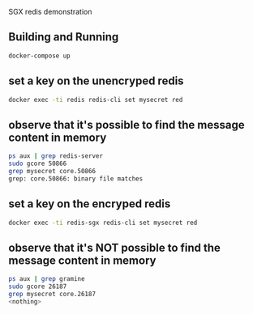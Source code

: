 SGX redis demonstration


## Building and Running

```sh
docker-compose up
```

## set a key on the unencryped redis

```sh
docker exec -ti redis redis-cli set mysecret red
```


## observe that it's possible to find the message content in memory

```sh
ps aux | grep redis-server
sudo gcore 50866
grep mysecret core.50866
grep: core.50866: binary file matches
```

## set a key on the encryped redis

```sh
docker exec -ti redis-sgx redis-cli set mysecret red
```

## observe that it's NOT possible to find the message content in memory

```sh
ps aux | grep gramine
sudo gcore 26187
grep mysecret core.26187
<nothing>
```
